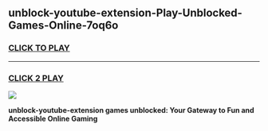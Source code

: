 
## unblock-youtube-extension-Play-Unblocked-Games-Online-7oq6o
<h3>
<a href="https://premium76.site?title=unblock-youtube-extension&ref=25A">CLICK TO PLAY</a></h3>
<hr>

<h3>
<a href="https://premium76.site?title=unblock-youtube-extension&ref=25A">CLICK 2 PLAY</a>
  
</h3>

<a href="https://premium76.site?title=unblock-youtube-extension&ref=25A"><img src="https://clearcache.store/games.png"></a>


**unblock-youtube-extension games unblocked: Your Gateway to Fun and Accessible Online Gaming**
